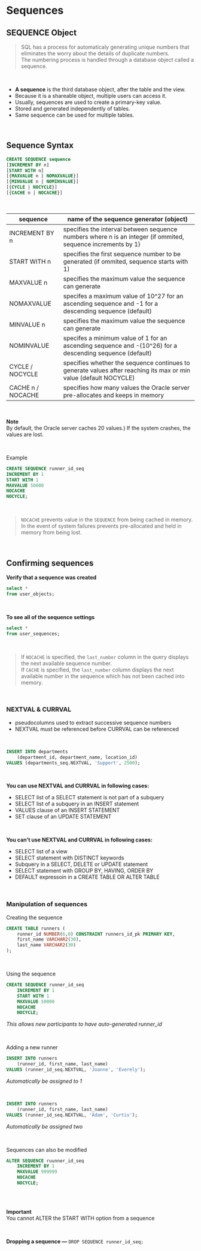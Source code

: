 # Sequences

## SEQUENCE Object


> SQL has a process for automaticaly generating unique numbers that eliminates the worry about the details of duplicate numbers. <br>
> The numbering process is handled through a database object called a sequence.

<br>

- **A sequence** is the third database object, after the table and the view.
- Because it is a shareable object, multiple users can access it.
- Usually, sequences are used to create a primary-key value.
- Stored and generated independently of tables.
- Same sequence can be used for multiple tables.

<br>

## **Sequence Syntax**

```sql
CREATE SEQUENCE sequence
[INCREMENT BY n]
[START WITH n]
[{MAXVALUE n | NOMAXVALUE}]
[{MINVALUE n | NOMINVALUE}]
[{CYCLE | NOCYCLE}]
[{CACHE n | NOCACHE}]
```

<br>

| sequence              | name of the sequence generator (object)                                                                                          |
| --------------------- | -------------------------------------------------------------------------------------------------------------------------------- |
| INCREMENT BY n        | specifies the interval between sequence numbers where n is an integer (if ommited, sequence increments by 1)                     |
| START WITH n          | specifies the first sequence number to be generated (if ommited, sequence starts with 1)                                         |
| MAXVALUE n            | specifies the maximum value the sequence can generate                                                                            |
| NOMAXVALUE            | specifes a maximum value of 10^27 for an ascending sequence and -1 for a descending sequence (default)                           |
| MINVALUE n            | specifies the maximum value the sequence can generate                                                                            |
| NOMINVALUE            | specifes a minimum value of 1 for an ascending sequence and -(10^26) for a descending sequence (default)                         |
| CYCLE / NOCYCLE       | specifies whether the sequence continues to generate values after reaching its max or min value (default NOCYCLE) 		  	   |
| CACHE n / NOCACHE     | specifies how many values the Oracle server pre-allocates and keeps in memory                                                    |

<br>

**Note** <br>
By default, the Oracle server caches 20 values.) If the system crashes, the values are lost.

<br>

Example 

```sql
CREATE SEQUENCE runner_id_seq
INCREMENT BY 1
START WITH 1
MAXVALUE 50000
NOCACHE
NOCYCLE;
```

<br>

> `NOCACHE` prevents value in the `SEQUENCE` from being cached in memory. <br> 
> In the event of system failures prevents pre-allocated and held in memory from being lost.

<br>

## Confirming sequences

**Verify that a sequence was created**

```sql
select *
from user_objects;
```

<br>

**To see all of the sequence settings**

```sql
select * 
from user_sequences;
```

<br>

> If `NOCACHE` is specified, the `last_number` column in the query displays the next available sequence number. <br>
> If `CACHE` is specified, the `last_number` column displays the next available number in the sequence which has not been cached into memory.

<br>

### NEXTVAL & CURRVAL

- pseudocolumns used to extract successive sequence numbers
- NEXTVAL must be referenced before CURRVAL can be referenced

<br>

```sql
INSERT INTO departments
	(department_id, department_name, location_id)
VALUES (departments_seq.NEXTVAL, 'Support', 2500);
```

<br>

**You can use NEXTVAL and CURRVAL in following cases:**

- SELECT list of a SELECT statement is not part of a subquery
- SELECT list of a subquery in an INSERT statement
- VALUES clause of an INSERT STATEMENT
- SET clause of an UPDATE STATEMENT

<br>

**You can’t use NEXTVAL and CURRVAL in following cases:**

- SELECT list of a view
- SELECT statement with DISTINCT keywords
- Subquery in a SELECT, DELETE or UPDATE statement
- SELECT statement with GROUP BY, HAVING, ORDER BY
- DEFAULT expressoin in a CREATE TABLE OR ALTER TABLE

<br>

### Manipulation of sequences

Creating the sequence

```sql
CREATE TABLE runners (
	runner_id NUMBER(6,0) CONSTRAINT runners_id_pk PRIMARY KEY,
	first_name VARCHAR2(30),
	last_name VARCHAR2(30)
);
```

<br>

Using the sequence

```sql
CREATE SEQUENCE runner_id_seq
	INCREMENT BY 1
	START WITH 1
	MAXVALUE 50000
	NOCACHE
	NOCYCLE;
```
*This allows new participants to have auto-generated runner_id*

<br>

Adding a new runner

```sql
INSERT INTO runners
	(runner_id, first_name, last_name)
VALUES (runner_id_seq.NEXTVAL, 'Joanne', 'Everely');
```
*Automatically be assigned to 1*

<br>

```sql
INSERT INTO runners
	(runner_id, first_name, last_name)
VALUES (runner_id_seq.NEXTVAL, 'Adam', 'Curtis');
```
*Automatically be assigned two*

<br>

Sequences can also be modified

```sql
ALTER SEQUENCE ruunner_id_seq
	INCREMENT BY 1
	MAXVALUE 999999
	NOCACHE
	NOCYCLE;
	
```

<br>

**Important** <br>
You cannot ALTER the START WITH option from a sequence

<br>

**Dropping a sequence  —**  `DROP SEQUENCE runner_id_seq;`